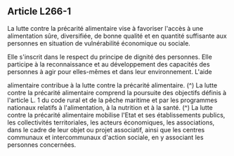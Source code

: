 ## Article L266-1

La lutte contre la précarité alimentaire vise à favoriser l'accès à une alimentation sûre, diversifiée, de bonne
qualité et en quantité suffisante aux personnes en situation de vulnérabilité économique ou sociale.

Elle s'inscrit dans le respect du principe de dignité des personnes. Elle participe à la reconnaissance et au
développement des capacités des personnes à agir pour elles-mêmes et dans leur environnement. L'aide

alimentaire contribue à la lutte contre la précarité alimentaire. (^)
La lutte contre la précarité alimentaire comprend la poursuite des objectifs définis à l'article L. 1 du code
rural et de la pêche maritime et par les programmes nationaux relatifs à l'alimentation, à la nutrition et à la
santé. (^)
La lutte contre la précarité alimentaire mobilise l'Etat et ses établissements publics, les collectivités
territoriales, les acteurs économiques, les associations, dans le cadre de leur objet ou projet associatif, ainsi
que les centres communaux et intercommunaux d'action sociale, en y associant les personnes concernées.

